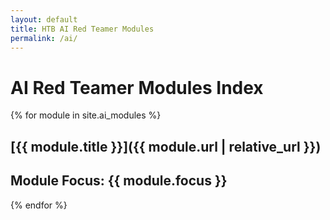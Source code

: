 ```yaml
---
layout: default
title: HTB AI Red Teamer Modules
permalink: /ai/
---
```


# AI Red Teamer Modules Index

{% for module in site.ai_modules %}
## [{{ module.title }}]({{ module.url | relative_url }})
**Module Focus:** {{ module.focus }}
---
{% endfor %}
